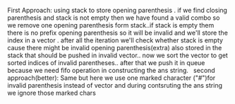 First Approach:
using stack to store opening parenthesis .
if we find closing parenthesis  and stack is not empty then we have found a valid combo so we remove one opening parenthesis form stack..if stack is empty them there is no prefix opening parenthesis so it will be invalid and we'll store the index in a vector .
after all the iteration we'll check whether stack is empty cause there might be invalid opening parenthesis(extra) also stored in the stack that should be pushed in invalid vector..
now we sort the vector to get sorted indices of invalid parentheses..
after that we push it in queue because we need fifo operation in constructing the ans string.
​
​
second approach(better):
Same but here we use one marked character ("#")for invalid parenthesis instead of vector
and during contsruting the ans string we ignore those marked chars